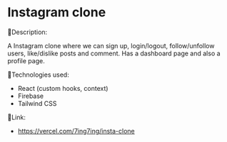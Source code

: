 # Instagram clone

:page_facing_up:Description:

 A Instagram clone where we can sign up, login/logout, follow/unfollow users, like/dislike posts and comment. Has a dashboard page and also a profile page.


:wrench:Technologies used:

- React (custom hooks, context)
- Firebase
- Tailwind CSS



:link:Link:
- https://vercel.com/7ing7ing/insta-clone
